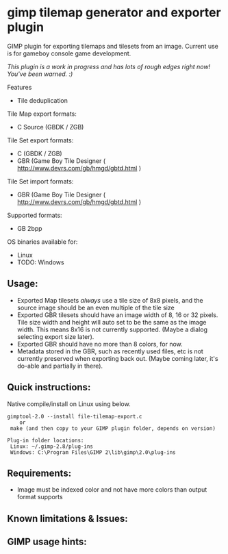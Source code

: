 gimp tilemap generator and exporter plugin
===========

GIMP plugin for exporting tilemaps and tilesets from an image. Current use is for gameboy console game development.

*This plugin is a work in progress and has lots of rough edges right now! You've been warned. :)*

Features
 * Tile deduplication

Tile Map export formats:
 * C Source (GBDK / ZGB)

Tile Set export formats:
 * C (GBDK / ZGB)
 * GBR (Game Boy Tile Designer ( http://www.devrs.com/gb/hmgd/gbtd.html )

Tile Set import formats:
 * GBR (Game Boy Tile Designer ( http://www.devrs.com/gb/hmgd/gbtd.html )

Supported formats:
 * GB 2bpp

OS binaries available for:
 * Linux
 * TODO: Windows


## Usage:
 * Exported Map tilesets *always* use a tile size of 8x8 pixels, and the source image should be an even multiple of the tile size
 * Exported GBR tilesets should have an image width of 8, 16 or 32 pixels. Tile size width and height will auto set to be the same as the image width. This means 8x16 is not currently supported. (Maybe a dialog selecting export size later).
 * Exported GBR should have no more than 8 colors, for now.
 * Metadata stored in the GBR, such as recently used files, etc is not currently preserved when exporting back out. (Maybe coming later, it's do-able and partially in there).


## Quick instructions:

Native compile/install on Linux using below.

```
gimptool-2.0 --install file-tilemap-export.c
    or
 make (and then copy to your GIMP plugin folder, depends on version)

Plug-in folder locations:
 Linux: ~/.gimp-2.8/plug-ins
 Windows: C:\Program Files\GIMP 2\lib\gimp\2.0\plug-ins

```

## Requirements:
* Image must be indexed color and not have more colors than output format supports

## Known limitations & Issues:

## GIMP usage hints:
